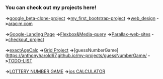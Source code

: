 ### You can check out my projects here!
**->**[google_beta-clone-project](https://anthonyharold67.github.io/my-projects/google-beta98-clone/)
**->**[my_first_bootstrap-project](https://anthonyharold67.github.io/my-projects/my_first_bootstrap-project/)
**->**[web_design](https://anthonyharold67.github.io/my-projects/web_design/)
**->**[aracım.com](https://anthonyharold67.github.io/my-projects/aracımcom_project/)<br><br>
**->**[Google-Landing Page](https://anthonyharold67.github.io/my-projects/google-landing/)
**->**[Flexbox&Media-query](https://anthonyharold67.github.io/my-projects/flexbox-mediaquery/)
**->**[Parallax-web-sites](https://anthonyharold67.github.io/my-projects/parallax-web-sites/)
**->**[checkout_project](https://anthonyharold67.github.io/my-projects/checkout_project/)<br><br>
**->**[exactAgeCalc](https://anthonyharold67.github.io/my-projects/exactAgeCalc/)
**->**[Grid Project](https://anthonyharold67.github.io/my-projects/grid-project/)
**->**[guessNumberGame](https://anthonyharold67.github.io/my-projects/guessNumberGame/
**->**[TODO-LIST](https://anthonyharold67.github.io/my-projects/todolist/)<br><br>
**->**[LOTTERY NUMBER GAME](https://anthonyharold67.github.io/my-projects/lotteryGame/)
**->**[ios CALCULATOR](https://anthonyharold67.github.io/my-projects/iosCalculator/)
